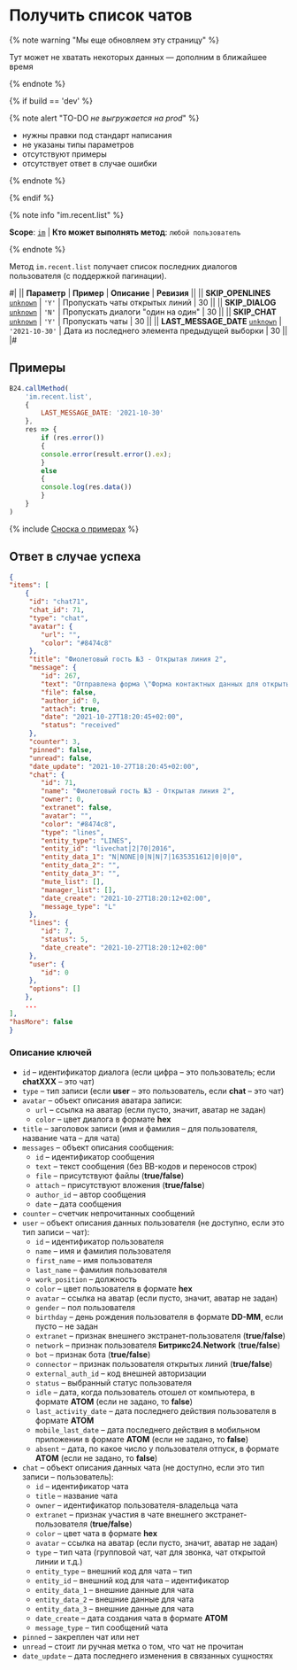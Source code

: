# Получить список чатов

{% note warning "Мы еще обновляем эту страницу" %}

Тут может не хватать некоторых данных — дополним в ближайшее время

{% endnote %}

{% if build == 'dev' %}

{% note alert "TO-DO _не выгружается на prod_" %}

- нужны правки под стандарт написания
- не указаны типы параметров
- отсутствуют примеры
- отсутствует ответ в случае ошибки

{% endnote %}

{% endif %}

{% note info "im.recent.list" %}

**Scope**: [`im`](../scopes/permissions.md) | **Кто может выполнять метод**: `любой пользователь`

{% endnote %}

Метод `im.recent.list` получает список последних диалогов пользователя (с поддержкой пагинации).

#|
|| **Параметр** | **Пример** | **Описание** | **Ревизия** ||
|| **SKIP_OPENLINES**
[`unknown`](../data-types.md) | `'Y'` | Пропускать чаты открытых линий | 30 ||
|| **SKIP_DIALOG**
[`unknown`](../data-types.md) | `'N'` | Пропускать диалоги "один на один" | 30 ||
|| **SKIP_CHAT**
[`unknown`](../data-types.md) | `'Y'` | Пропускать чаты | 30 ||
|| **LAST_MESSAGE_DATE**
[`unknown`](../data-types.md) | `'2021-10-30'` | Дата из последнего элемента предыдущей выборки | 30 ||
|#

## Примеры

```js
B24.callMethod(
    'im.recent.list',
    {
        LAST_MESSAGE_DATE: '2021-10-30'
    },
    res => {
        if (res.error())
        {
        console.error(result.error().ex);
        }
        else
        {
        console.log(res.data())
        }
    }
)
```

{% include [Сноска о примерах](../../_includes/examples.md) %}

## Ответ в случае успеха

```json
{
"items": [
    {
     "id": "chat71",
     "chat_id": 71,
     "type": "chat",
     "avatar": {
        "url": "",
        "color": "#8474c8"
     },
     "title": "Фиолетовый гость №3 - Открытая линия 2",
     "message": {
        "id": 267,
        "text": "Отправлена форма \"Форма контактных данных для открытых линий\" [Вложение]",
        "file": false,
        "author_id": 0,
        "attach": true,
        "date": "2021-10-27T18:20:45+02:00",
        "status": "received"
     },
     "counter": 3,
     "pinned": false,
     "unread": false,
     "date_update": "2021-10-27T18:20:45+02:00",
     "chat": {
        "id": 71,
        "name": "Фиолетовый гость №3 - Открытая линия 2",
        "owner": 0,
        "extranet": false,
        "avatar": "",
        "color": "#8474c8",
        "type": "lines",
        "entity_type": "LINES",
        "entity_id": "livechat|2|70|2016",
        "entity_data_1": "N|NONE|0|N|N|7|1635351612|0|0|0",
        "entity_data_2": "",
        "entity_data_3": "",
        "mute_list": [],
        "manager_list": [],
        "date_create": "2021-10-27T18:20:12+02:00",
        "message_type": "L"
     },
     "lines": {
        "id": 7,
        "status": 5,
        "date_create": "2021-10-27T18:20:12+02:00"
     },
     "user": {
        "id": 0
     },
     "options": []
    },
    ...
],
"hasMore": false
}
```

### Описание ключей

- `id` – идентификатор диалога (если цифра – это пользователь; если **chatXXX** – это чат)
- `type` – тип записи (если **user** – это пользователь, если **chat** – это чат)
- `avatar` – объект описания аватара записи:
  - `url` – ссылка на аватар (если пусто, значит, аватар не задан)
  - `color` – цвет диалога в формате **hex**
- `title` – заголовок записи (имя и фамилия – для пользователя, название чата – для чата)
- `messages` – объект описания сообщения:
  - `id` – идентификатор сообщения
  - `text` – текст сообщения (без BB-кодов и переносов строк)
  - `file` – присутствуют файлы (**true/false**)
  - `attach` – присутствуют вложения (**true/false**)
  - `author_id` – автор сообщения
  - `date` – дата сообщения
- `counter` – счетчик непрочитанных сообщений
- `user` – объект описания данных пользователя (не доступно, если это тип записи – чат):
  - `id` – идентификатор пользователя
  - `name` – имя и фамилия пользователя
  - `first_name` – имя пользователя
  - `last_name` – фамилия пользователя
  - `work_position` – должность
  - `color` – цвет пользователя в формате **hex**
  - `avatar` – ссылка на аватар (если пусто, значит, аватар не задан)
  - `gender` – пол пользователя
  - `birthday` – день рождения пользователя в формате **DD-MM**, если пусто – не задан
  - `extranet` – признак внешнего экстранет-пользователя (**true/false**)
  - `network` – признак пользователя **Битрикс24.Network** (**true/false**)
  - `bot` – признак бота (**true/false**)
  - `connector` – признак пользователя открытых линий (**true/false**)
  - `external_auth_id` – код внешней авторизации
  - `status` – выбранный статус пользователя
  - `idle` – дата, когда пользователь отошел от компьютера, в формате **АТОМ** (если не задано, то **false**)
  - `last_activity_date` – дата последнего действия пользователя в формате **АТОМ**
  - `mobile_last_date` – дата последнего действия в мобильном приложении в формате **АТОМ** (если не задано, то **false**)
  - `absent` – дата, по какое число у пользователя отпуск, в формате **АТОМ** (если не задано, то **false**)
- `chat` – объект описания данных чата (не доступно, если это тип записи – пользователь):
  - `id` – идентификатор чата
  - `title` – название чата
  - `owner` – идентификатор пользователя-владельца чата
  - `extranet` – признак участия в чате внешнего экстранет-пользователя (**true/false**)
  - `color` – цвет чата в формате **hex**
  - `avatar` – ссылка на аватар (если пусто, значит, аватар не задан)
  - `type` – тип чата (групповой чат, чат для звонка, чат открытой линии и т.д.)
  - `entity_type` – внешний код для чата – тип
  - `entity_id` – внешний код для чата – идентификатор
  - `entity_data_1` – внешние данные для чата
  - `entity_data_2` – внешние данные для чата
  - `entity_data_3` – внешние данные для чата
  - `date_create` – дата создания чата в формате **АТОМ**
  - `message_type` – тип сообщений чата
- `pinned` – закреплен чат или нет
- `unread` – стоит ли ручная метка о том, что чат не прочитан
- `date_update` – дата последнего изменения в связанных сущностях